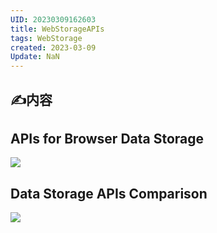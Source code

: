 ```yaml
---
UID: 20230309162603 
title: WebStorageAPIs
tags: WebStorage
created: 2023-03-09
Update: NaN
---
```


## ✍内容
## APIs for Browser Data Storage
![](https://wcc-image.oss-cn-guangzhou.aliyuncs.com/image/20230309162425.png)

## Data Storage APIs Comparison
![](https://wcc-image.oss-cn-guangzhou.aliyuncs.com/image/20230309165306.png)
